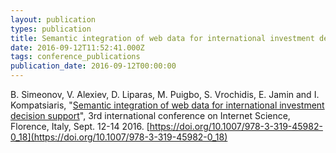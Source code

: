 ```yaml
---
layout: publication
types: publication
title: Semantic integration of web data for international investment decision support
date: 2016-09-12T11:52:41.000Z
tags: conference_publications
publication_date: 2016-09-12T00:00:00
---
```

B. Simeonov, V. Alexiev, D. Liparas, M. Puigbo, S. Vrochidis, E. Jamin and I. Kompatsiaris, "[Semantic integration of web data for international investment decision support](https://www.researchgate.net/publication/306526993_Semantic_Integration_of_Web_Data_for_International_Investment_Decision_Support)", 3rd international conference on Internet Science, Florence, Italy, Sept. 12-14 2016. [https://doi.org/10.1007/978-3-319-45982-0_18](https://doi.org/10.1007/978-3-319-45982-0_18)
